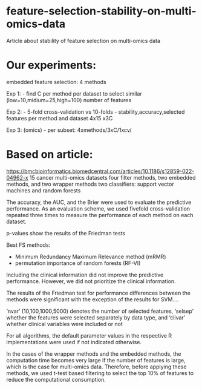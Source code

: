 # feature-selection-stability-on-multi-omics-data
Article about stability of feature selection on multi-omics data

# Our experiments:
embedded feature selection: 4 methods

Exp 1:
    - find C per method per dataset to select similar (low=10,midium=25,high=100) number of features

Exp 2: 
    - 5-fold cross-validation vs 10-folds
    - stability,accuracy,selected features per method and dataset 4x15 x3C

Exp 3: (omics)
    - per subset: 4xmethods/3xC/1xcv/


# Based on article:
https://bmcbioinformatics.biomedcentral.com/articles/10.1186/s12859-022-04962-x
15 cancer multi-omics datasets
four filter methods, two embedded methods, and two wrapper methods
two classifiers: support vector machines and random forests

The accuracy, the AUC, and the Brier were used to evaluate the predictive performance. As an evaluation scheme, we used fivefold cross-validation repeated three times to measure the performance of each method on each dataset.

 p-values show the results of the Friedman tests

Best FS methods:
 - Minimum Redundancy Maximum Relevance method (mRMR)
 - permutation importance of random forests (RF-VI)

 Including the clinical information did not improve the predictive performance. 
 However, we did not prioritize the clinical information.

 The results of the Friedman test for performance differences between the methods were significant with the exception of the results for SVM....


 ‘nvar’ (10,100,1000,5000) denotes the number of selected features, ‘selsep’ whether the features were selected separately by data type, and ‘clivar’ whether clinical variables were included or not


 For all algorithms, the default parameter values in the respective R implementations were used if not indicated otherwise.

 In the cases of the wrapper methods and the embedded methods, the computation time becomes very large if the number of features is large, which is the case for multi-omics data. Therefore, before applying these methods, we used t-test based filtering to select the top 10% of features to reduce the computational consumption.